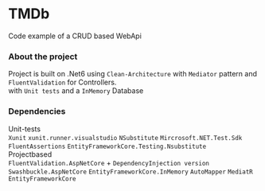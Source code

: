 # TMDb

Code example of a CRUD based WebApi

### About the project
Project is built on .Net6 using `Clean-Architecture` with `Mediator` pattern
and `FluentValidation`  for Controllers. 
<br> with `Unit tests`  and a `InMemory` Database


### Dependencies

Unit-tests <br>
`Xunit`
`xunit.runner.visualstudio`
`NSubstitute`
`Mircrosoft.NET.Test.Sdk`
`FluentAssertions`
`EntityFrameworkCore.Testing.Nsubstitute`
<br>
Projectbased
<br>
`FluentValidation.AspNetCore` + `DependencyInjection version` <br>
`Swashbuckle.AspNetCore` `EntityFrameworkCore.InMemory` `AutoMapper` `MediatR` `EntityFrameworkCore`
